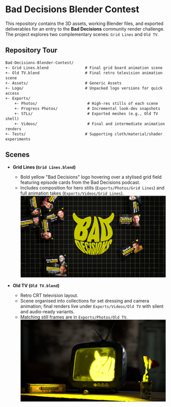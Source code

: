 # Bad Decisions Blender Contest

This repository contains the 3D assets, working Blender files, and exported deliverables for an entry to the **Bad Decisions** community render challenge. The project explores two complementary scenes: `Grid Lines` and `Old TV`.

## Repository Tour

```
Bad-Decisions-Blender-Contest/
+- Grid Lines.blend                # Final grid board animation scene
+- Old TV.blend                    # Final retro television animation scene
+- Assets/                         # Generic Assets
+- Logo/                           # Unpacked logo versions for quick access
+- Exports/
    +- Photos/                      # High-res stills of each scene
    +- Progress Photos/             # Incremental look-dev snapshots
    +- STLs/                        # Exported meshes (e.g., Old TV shell)
    +- Videos/                      # Final and intermediate animation renders
+- Tests/                          # Supporting cloth/material/shader experiments
```

## Scenes

- **Grid Lines (`Grid Lines.blend`)**
  - Bold yellow "Bad Decisions" logo hovering over a stylised grid field featuring episode cards from the Bad Decisions podcast.
  - Includes composition for hero stills (`Exports/Photos/Grid Lines`) and full animation takes (`Exports/Videos/Grid Lines`).
  ![Grid Lines hero still](Exports/Photos/Grid%20Lines/Grid%20Lines-0003.jpg)

- **Old TV (`Old TV.blend`)**
  - Retro CRT television layout.
  - Scene organised into collections for set dressing and camera animation; final renders live under `Exports/Videos/Old TV` with silent and audio-ready variants.
  - Matching still frames are in `Exports/Photos/Old TV`.
  ![Old TV hero still](Exports/Photos/Old%20TV/Old%20TV-0003.jpg)